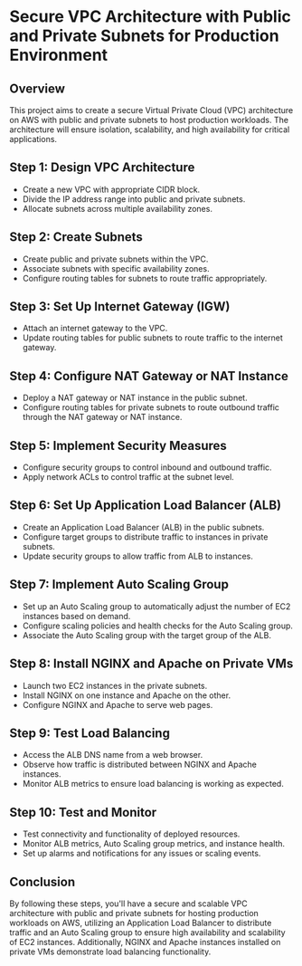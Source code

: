 # Secure VPC Architecture with Public and Private Subnets for Production Environment

## Overview
This project aims to create a secure Virtual Private Cloud (VPC) architecture on AWS with public and private subnets to host production workloads. The architecture will ensure isolation, scalability, and high availability for critical applications.

## Step 1: Design VPC Architecture
- Create a new VPC with appropriate CIDR block.
- Divide the IP address range into public and private subnets.
- Allocate subnets across multiple availability zones.

## Step 2: Create Subnets
- Create public and private subnets within the VPC.
- Associate subnets with specific availability zones.
- Configure routing tables for subnets to route traffic appropriately.

## Step 3: Set Up Internet Gateway (IGW)
- Attach an internet gateway to the VPC.
- Update routing tables for public subnets to route traffic to the internet gateway.

## Step 4: Configure NAT Gateway or NAT Instance
- Deploy a NAT gateway or NAT instance in the public subnet.
- Configure routing tables for private subnets to route outbound traffic through the NAT gateway or NAT instance.

## Step 5: Implement Security Measures
- Configure security groups to control inbound and outbound traffic.
- Apply network ACLs to control traffic at the subnet level.

## Step 6: Set Up Application Load Balancer (ALB)
- Create an Application Load Balancer (ALB) in the public subnets.
- Configure target groups to distribute traffic to instances in private subnets.
- Update security groups to allow traffic from ALB to instances.

## Step 7: Implement Auto Scaling Group
- Set up an Auto Scaling group to automatically adjust the number of EC2 instances based on demand.
- Configure scaling policies and health checks for the Auto Scaling group.
- Associate the Auto Scaling group with the target group of the ALB.

## Step 8: Install NGINX and Apache on Private VMs
- Launch two EC2 instances in the private subnets.
- Install NGINX on one instance and Apache on the other.
- Configure NGINX and Apache to serve web pages.

## Step 9: Test Load Balancing
- Access the ALB DNS name from a web browser.
- Observe how traffic is distributed between NGINX and Apache instances.
- Monitor ALB metrics to ensure load balancing is working as expected.

## Step 10: Test and Monitor
- Test connectivity and functionality of deployed resources.
- Monitor ALB metrics, Auto Scaling group metrics, and instance health.
- Set up alarms and notifications for any issues or scaling events.

## Conclusion
By following these steps, you'll have a secure and scalable VPC architecture with public and private subnets for hosting production workloads on AWS, utilizing an Application Load Balancer to distribute traffic and an Auto Scaling group to ensure high availability and scalability of EC2 instances. Additionally, NGINX and Apache instances installed on private VMs demonstrate load balancing functionality.
